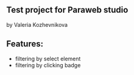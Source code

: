 ## Test project for Paraweb studio

by Valeria Kozhevnikova

## Features:

- filtering by select element
- filtering by clicking badge
